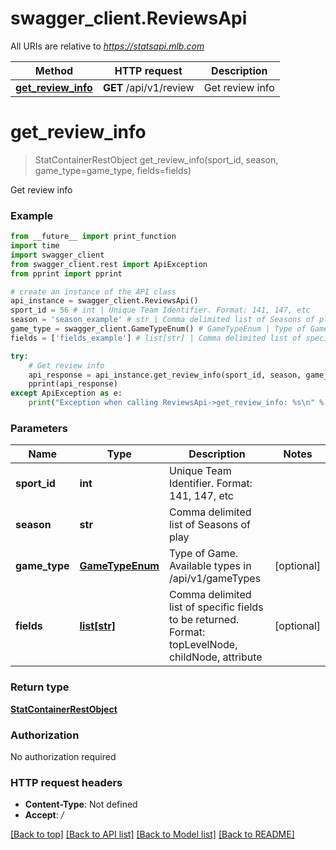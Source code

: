 # swagger_client.ReviewsApi

All URIs are relative to *https://statsapi.mlb.com*

Method | HTTP request | Description
------------- | ------------- | -------------
[**get_review_info**](ReviewsApi.md#get_review_info) | **GET** /api/v1/review | Get review info

# **get_review_info**
> StatContainerRestObject get_review_info(sport_id, season, game_type=game_type, fields=fields)

Get review info

### Example
```python
from __future__ import print_function
import time
import swagger_client
from swagger_client.rest import ApiException
from pprint import pprint

# create an instance of the API class
api_instance = swagger_client.ReviewsApi()
sport_id = 56 # int | Unique Team Identifier. Format: 141, 147, etc
season = 'season_example' # str | Comma delimited list of Seasons of play
game_type = swagger_client.GameTypeEnum() # GameTypeEnum | Type of Game. Available types in /api/v1/gameTypes (optional)
fields = ['fields_example'] # list[str] | Comma delimited list of specific fields to be returned. Format: topLevelNode, childNode, attribute (optional)

try:
    # Get review info
    api_response = api_instance.get_review_info(sport_id, season, game_type=game_type, fields=fields)
    pprint(api_response)
except ApiException as e:
    print("Exception when calling ReviewsApi->get_review_info: %s\n" % e)
```

### Parameters

Name | Type | Description  | Notes
------------- | ------------- | ------------- | -------------
 **sport_id** | **int**| Unique Team Identifier. Format: 141, 147, etc | 
 **season** | **str**| Comma delimited list of Seasons of play | 
 **game_type** | [**GameTypeEnum**](.md)| Type of Game. Available types in /api/v1/gameTypes | [optional] 
 **fields** | [**list[str]**](str.md)| Comma delimited list of specific fields to be returned. Format: topLevelNode, childNode, attribute | [optional] 

### Return type

[**StatContainerRestObject**](StatContainerRestObject.md)

### Authorization

No authorization required

### HTTP request headers

 - **Content-Type**: Not defined
 - **Accept**: */*

[[Back to top]](#) [[Back to API list]](../README.md#documentation-for-api-endpoints) [[Back to Model list]](../README.md#documentation-for-models) [[Back to README]](../README.md)

